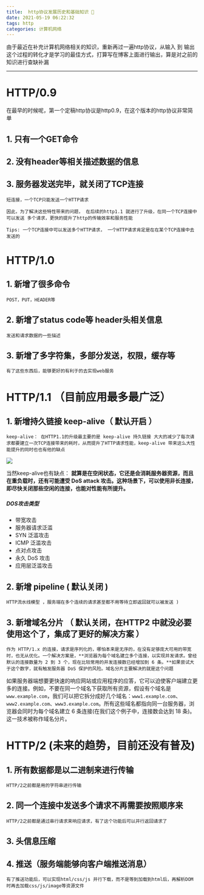 ```yaml
---
title:  http协议发展历史和基础知识 📖
date: 2021-05-19 06:22:32
tags: http
categories: 计算机网络
---
```




由于最近在补充计算机网络相关的知识，重新再过一遍http协议，从输入 到 输出 这个过程的转化才是学习的最佳方式，打算写在博客上面进行输出，算是对之前的知识进行查缺补漏

---

# HTTP/0.9

在最早的时候呢，第一个定稿http协议是http0.9，在这个版本的http协议非常简单

## 1. 只有一个GET命令

## 2. 没有header等相关描述数据的信息 

## 3. 服务器发送完毕，就关闭了TCP连接 

    短连接，一个TCP只能发送一个HTTP请求 

    因此，为了解决这些特性带来的问题， 在后续的http1.1 就进行了升级，在同一个TCP连接中可以发送 多个请求，更快的提升了http的传输效率和服务性能

    Tips: 一个TCP连接中可以发送多个HTTP请求， 一个HTTP请求肯定是在在某个TCP连接中去发送的

# HTTP/1.0

## 1. 新增了很多命令

	POST，PUT，HEADER等

## 2. 新增了status code等 header头相关信息

	发送和请求数据的一些描述

## 3. 新增了多字符集，多部分发送，权限，缓存等

	有了这些东西后，能够更好的有利于的去实现web服务

# HTTP/1.1 （目前应用最多最广泛）

## 1. 新增持久链接 keep-alive（ 默认开启 ）

    keep-alive： 在HTTP1.1的升级最主要的是 keep-alive 持久链接 大大的减少了每次请求都要建立一次TCP连接带来的耗时，从而提升了HTTP请求性能，keep-alive 带来这么大性能提升的同时也也有他的缺点

![](http://cdn.chrischen.top/blog/Ph3PSc.jpg)


当然keep-alive也有缺点： **就算是在空闲状态，它还是会消耗服务器资源，而且在重负载时，还有可能遭受 DoS attack 攻击。这种场景下，可以使用非长连接，即尽快关闭那些空闲的连接，也能对性能有所提升。**

##### DOS攻击类型

- 带宽攻击
- 服务器请求泛滥
- SYN 泛滥攻击
- ICMP 泛滥攻击
- 点对点攻击
- 永久 DoS 攻击
- 应用层泛滥攻击


## 2.  新增 pipeline ( 默认关闭 )

	HTTP流水线模型 ，服务端在多个连续的请求甚至都不用等待立即返回就可以被发送 )

## 3. 新增域名分片 （ 默认关闭，在HTTP2 中就没必要使用这个了，集成了更好的解决方案 ）

    作为 HTTP/1.x 的连接，请求是序列化的，哪怕本来是无序的，在没有足够庞大可用的带宽时，也无从优化。一个解决方案是，**浏览器为每个域名建立多个连接，以实现并发请求。曾经默认的连接数量为 2 到 3 个，现在比较常用的并发连接数已经增加到 6 条。**如果尝试大于这个数字，就有触发服务器 DoS 保护的风险。域名分片主要解决的就是这个问题

如果服务器端想要更快速的响应网站或应用程序的应答，它可以迫使客户端建立更多的连接。例如，不要在同一个域名下获取所有资源，假设有个域名是 `www.example.com`，我们可以把它拆分成好几个域名：`www1.example.com`、`www2.example.com`、`www3.example.com`。所有这些域名都指向同一台服务器，浏览器会同时为每个域名建立 6 条连接(在我们这个例子中，连接数会达到 18 条)。这一技术被称作域名分片。

# HTTP/2 (未来的趋势，目前还没有普及)

## 1. 所有数据都是以二进制来进行传输 

	HTTP/2之前都是用的字符串进行传输

## 2. 同一个连接中发送多个请求不再需要按照顺序来

 	HTTP/2之前都是通过串行请求来响应请求，有了这个功能后可以并行返回请求了

## 3. 头信息压缩

## 4. 推送（服务端能够向客户端推送消息）

	有了推送功能后，可以实现html/css/js 并行下载，而不是等到加载到html后，再解析DOM时再去加载css/js/image等资源文件



